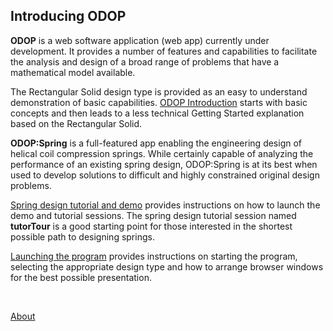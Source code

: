 ## Introducing ODOP

**ODOP** is a web software application (web app) currently under development.
It provides a number of features and capabilities to facilitate the analysis 
and design of a broad range of problems that have a mathematical model available. 

The Rectangular Solid design type is provided as an easy to understand demonstration
of basic capabilities.
[ODOP Introduction](ODOPintro) starts with basic concepts and then leads to a
less technical Getting Started explanation based on the Rectangular Solid.

**ODOP:Spring** is a full-featured app enabling the engineering 
design of helical coil compression springs.
While certainly capable of analyzing the performance of an existing spring design,
ODOP:Spring is at its best when used to develop solutions to difficult and 
highly constrained original design problems.

[Spring design tutorial and demo](../Help/gettingStartedSpring) provides instructions
on how to launch the demo and tutorial sessions.
The spring design tutorial session named **tutorTour** is a good starting point for those
interested in the shortest possible path to designing springs.

[Launching the program](../Help/launchODOP) provides instructions on starting the program,
selecting the appropriate design type and how to arrange browser windows for the best
possible presentation.

&nbsp;

[About](./)

